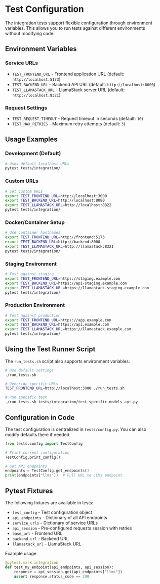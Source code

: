 # Test Configuration

The integration tests support flexible configuration through environment variables. This allows you to run tests against different environments without modifying code.

## Environment Variables

### Service URLs
- `TEST_FRONTEND_URL` - Frontend application URL (default: `http://localhost:5173`)
- `TEST_BACKEND_URL` - Backend API URL (default: `http://localhost:8000`)
- `TEST_LLAMASTACK_URL` - LlamaStack server URL (default: `http://localhost:8321`)

### Request Settings
- `TEST_REQUEST_TIMEOUT` - Request timeout in seconds (default: `10`)
- `TEST_MAX_RETRIES` - Maximum retry attempts (default: `3`)

## Usage Examples

### Development (Default)
```bash
# Uses default localhost URLs
pytest tests/integration/
```

### Custom URLs
```bash
# Set custom URLs
export TEST_FRONTEND_URL=http://localhost:3000
export TEST_BACKEND_URL=http://localhost:8080
export TEST_LLAMASTACK_URL=http://localhost:8322
pytest tests/integration/
```

### Docker/Container Setup
```bash
# Use container hostnames
export TEST_FRONTEND_URL=http://frontend:5173
export TEST_BACKEND_URL=http://backend:8000
export TEST_LLAMASTACK_URL=http://llamastack:8321
pytest tests/integration/
```

### Staging Environment
```bash
# Test against staging
export TEST_FRONTEND_URL=https://staging.example.com
export TEST_BACKEND_URL=https://api-staging.example.com
export TEST_LLAMASTACK_URL=https://llamastack-staging.example.com
pytest tests/integration/
```

### Production Environment
```bash
# Test against production
export TEST_FRONTEND_URL=https://app.example.com
export TEST_BACKEND_URL=https://api.example.com
export TEST_LLAMASTACK_URL=https://llamastack.example.com
pytest tests/integration/
```

## Using the Test Runner Script

The `run_tests.sh` script also supports environment variables:

```bash
# Use default settings
./run_tests.sh

# Override specific URLs
TEST_FRONTEND_URL=http://localhost:3000 ./run_tests.sh

# Run specific test
./run_tests.sh tests/integration/test_specific_models_api.py
```

## Configuration in Code

The test configuration is centralized in `tests/config.py`. You can also modify defaults there if needed:

```python
from tests.config import TestConfig

# Print current configuration
TestConfig.print_config()

# Get API endpoints
endpoints = TestConfig.get_endpoints()
print(endpoints["llms"])  # Full URL to LLMs endpoint
```

## Pytest Fixtures

The following fixtures are available in tests:

- `test_config` - Test configuration object
- `api_endpoints` - Dictionary of all API endpoints
- `service_urls` - Dictionary of service URLs
- `api_session` - Pre-configured requests session with retries
- `base_url` - Frontend URL
- `backend_url` - Backend URL
- `llamastack_url` - LlamaStack URL

Example usage:

```python
@pytest.mark.integration
def test_my_endpoint(api_endpoints, api_session):
    response = api_session.get(api_endpoints["llms"])
    assert response.status_code == 200
```
